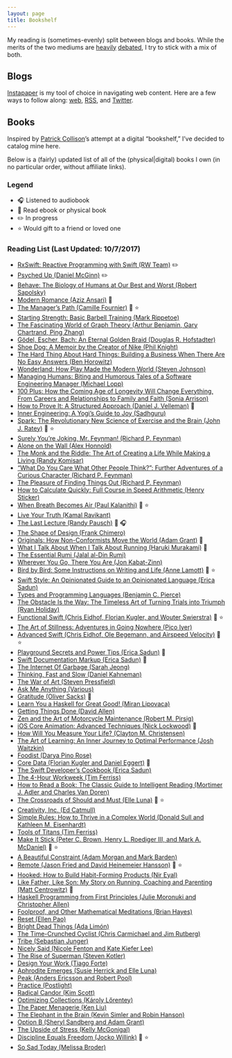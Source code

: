 ```yaml
---
layout: page
title: Bookshelf
---
```


My reading is (sometimes-evenly) split between blogs and books. While the merits of the two mediums are [heavily](https://stratechery.com/2017/books-and-blogs/) [debated](https://www.scotthyoung.com/blog/2014/01/16/blogs-vs-books/), I try to stick with a mix of both.

## Blogs

[Instapaper](https://www.instapaper.com) is my tool of choice in navigating web content. Here are a few ways to follow along: [web](http://instapaper.com/p/jasdev), [RSS](http://instapaper.com/starred/rss/4750197/tes3ESKY5E01Sx4DKAfUYK9rUQ), and [Twitter](https://twitter.com/whatjasdevreads).

## Books

Inspired by [Patrick Collison](https://patrickcollison.com/bookshelf)’s attempt at a digital “bookshelf,” I’ve decided to catalog mine here.

Below is a (fairly) updated list of all of the (physical&#124;digital) books I own (in no particular order, without affiliate links).

### Legend

- 🎧 Listened to audiobook
- 📖 Read ebook or physical book
- ✏️ In progress
- ⭐️ Would gift to a friend or loved one

### Reading List (Last Updated: 10/7/2017)

- [RxSwift: Reactive Programming with Swift (RW Team)](https://www.amazon.com/RxSwift-Reactive-Programming-raywenderlich-com-Team/dp/1942878346) ✏️
- [Psyched Up (Daniel McGinn)](https://www.amazon.com/Psyched-Up-Science-Preparation-Succeed/dp/159184830X/) ✏️
- [Behave: The Biology of Humans at Our Best and Worst (Robert Sapolsky)](https://www.amazon.com/Behave-Biology-Humans-Best-Worst/dp/1594205078)
- [Modern Romance (Aziz Ansari)](https://www.amazon.com/Modern-Romance-Aziz-Ansari/dp/0143109251) 📖
- [The Manager’s Path (Camille Fournier)](https://www.amazon.com/Managers-Path-Leaders-Navigating-Growth/dp/1491973897) 📖 ⭐️
- [Starting Strength: Basic Barbell Training (Mark Rippetoe)](https://www.amazon.com/Starting-Strength-Basic-Barbell-Training/dp/0982522738)
- [The Fascinating World of Graph Theory (Arthur Benjamin, Gary Chartrand, Ping Zhang)](https://www.amazon.com/Fascinating-World-Graph-Theory/dp/0691163812)
- [Gödel, Escher, Bach: An Eternal Golden Braid (Douglas R. Hofstadter)](https://www.amazon.com/Gödel-Escher-Bach-Eternal-Golden/dp/0465026567)
- [Shoe Dog: A Memoir by the Creator of Nike (Phil Knight)](https://www.amazon.com/Shoe-Dog-Memoir-Creator-Nike/dp/1501135910)
- [The Hard Thing About Hard Things: Building a Business When There Are No Easy Answers (Ben Horowitz)](https://www.amazon.com/Hard-Thing-About-Things-Building/dp/0062273205)
- [Wonderland: How Play Made the Modern World (Steven Johnson)](https://www.amazon.com/Wonderland-Play-Made-Modern-World/dp/0399184481)
- [Managing Humans: Biting and Humorous Tales of a Software Engineering Manager (Michael Lopp)](https://www.amazon.com/Managing-Humans-Humorous-Software-Engineering/dp/1484221575)
- [100 Plus: How the Coming Age of Longevity Will Change Everything, From Careers and Relationships to Family and Faith (Sonia Arrison)](https://www.amazon.com/100-Plus-Longevity-Everything-Relationships/dp/0465063764)
- [How to Prove It: A Structured Approach (Daniel J. Velleman)](https://www.amazon.com/How-Prove-Structured-Approach-2nd/dp/0521675995) 📖
- [Inner Engineering: A Yogi’s Guide to Joy (Sadhguru)](https://www.amazon.com/Inner-Engineering-Yogis-Guide-Joy/dp/0812997794)
- [Spark: The Revolutionary New Science of Exercise and the Brain (John J. Ratey)](https://www.amazon.com/Spark-Revolutionary-Science-Exercise-Brain/dp/0316113514) 📖 ⭐️
- [Surely You’re Joking, Mr. Feynman! (Richard P. Feynman)](https://www.amazon.com/Surely-Feynman-Adventures-Curious-Character/dp/0393316041)
- [Alone on the Wall (Alex Honnold)](https://www.amazon.com/Alone-Wall-Alex-Honnold/dp/0393353176)
- [The Monk and the Riddle: The Art of Creating a Life While Making a Living (Randy Komisar)](https://www.amazon.com/Monk-Riddle-Creating-Making-Living/dp/1578516447)
- [“What Do You Care What Other People Think?”: Further Adventures of a Curious Character (Richard P. Feynman)](https://www.amazon.com/What-Care-Other-People-Think/dp/0393320928)
- [The Pleasure of Finding Things Out (Richard P. Feynman)](https://www.amazon.com/Pleasure-Finding-Things-Out-Richard/dp/0465023959)
- [How to Calculate Quickly: Full Course in Speed Arithmetic (Henry Sticker)](https://www.amazon.com/How-Calculate-Quickly-Arithmetic-Mathematics/dp/048620295X)
- [When Breath Becomes Air (Paul Kalanithi)](https://www.amazon.com/When-Breath-Becomes-Paul-Kalanithi/dp/081298840X) 📖 ⭐️
- [Live Your Truth (Kamal Ravikant)](https://www.amazon.com/Live-Your-Truth-Kamal-Ravikant/dp/0989584992)
- [The Last Lecture (Randy Pausch)](https://www.amazon.com/Last-Lecture-Randy-Pausch/dp/1401323251) 📖 🎧
- [The Shape of Design (Frank Chimero)](https://www.amazon.com/Shape-Design-Frank-Chimero/dp/0985472200)
- [Originals: How Non-Conformists Move the World (Adam Grant)](https://www.amazon.com/Originals-How-Non-Conformists-Move-World/dp/014312885X) 📖
- [What I Talk About When I Talk About Running (Haruki Murakami)](https://www.amazon.com/What-Talk-About-When-Running/dp/0307389839) 📖
- [The Essential Rumi (Jalal al-Din Rumi)](https://www.amazon.com/Essential-Rumi-New-Expanded/dp/0062509594)
- [Wherever You Go, There You Are (Jon Kabat-Zinn)](https://www.amazon.com/Wherever-You-Go-There-Are/dp/1401307787)
- [Bird by Bird: Some Instructions on Writing and Life (Anne Lamott)](https://www.amazon.com/Bird-Some-Instructions-Writing-Life/dp/0385480016) 📖 ⭐️
- [Swift Style: An Opinionated Guide to an Opinionated Language (Erica Sadun)](https://pragprog.com/book/esswift/swift-style)
- [Types and Programming Languages (Benjamin C. Pierce)](https://www.amazon.com/Types-Programming-Languages-MIT-Press/dp/0262162091)
- [The Obstacle Is the Way: The Timeless Art of Turning Trials into Triumph (Ryan Holiday)](https://www.amazon.com/Obstacle-Way-Timeless-Turning-Triumph/dp/1591846358)
- [Functional Swift (Chris Eidhof, Florian Kugler, and Wouter Swierstra)](https://www.objc.io/books/functional-swift/) 📖 ⭐️
- [The Art of Stillness: Adventures in Going Nowhere (Pico Iyer)](https://www.amazon.com/Art-Stillness-Adventures-Going-Nowhere/dp/1476784728)
- [Advanced Swift (Chris Eidhof, Ole Begemann, and Airspeed Velocity)](https://www.objc.io/books/advanced-swift/) 📖 ⭐️
- [Playground Secrets and Power Tips (Erica Sadun)](https://leanpub.com/playgroundsecretsandpowertips) 📖
- [Swift Documentation Markup (Erica Sadun)](https://leanpub.com/swiftdocumentationmarkup) 📖
- [The Internet Of Garbage (Sarah Jeong)](https://www.amazon.com/Internet-Garbage-Sarah-Jeong-ebook/dp/B011JAV030)
- [Thinking, Fast and Slow (Daniel Kahneman)](https://www.amazon.com/Thinking-Fast-Slow-Daniel-Kahneman-ebook/dp/B00555X8OA)
- [The War of Art (Steven Pressfield)](https://www.amazon.com/War-Art-Steven-Pressfield-ebook/dp/B007A4SDCG)
- [Ask Me Anything (Various)](https://www.amazon.com/Anything-collection-Reddits-best-IAmA/dp/0692582266)
- [Gratitude (Oliver Sacks)](https://www.amazon.com/Gratitude-Oliver-Sacks/dp/0451492935) 📖
- [Learn You a Haskell for Great Good! (Miran Lipovaca)](https://www.amazon.com/Learn-You-Haskell-Great-Good/dp/1593272839)
- [Getting Things Done (David Allen)](https://www.amazon.com/Getting-Things-Done-Stress-Free-Productivity/dp/0143126563)
- [Zen and the Art of Motorcycle Maintenance (Robert M. Pirsig)](https://www.amazon.com/Zen-Art-Motorcycle-Maintenance-Inquiry/dp/0060589469)
- [iOS Core Animation: Advanced Techniques (Nick Lockwood)](https://www.amazon.com/iOS-Core-Animation-Advanced-Techniques-ebook/dp/B00EHJCORC) 📖
- [How Will You Measure Your Life? (Clayton M. Christensen)](https://www.amazon.com/How-Will-Measure-Your-Life/dp/0062102419)
- [The Art of Learning: An Inner Journey to Optimal Performance (Josh Waitzkin)](https://www.amazon.com/Art-Learning-Journey-Optimal-Performance/dp/0743277465)
- [Foodist (Darya Pino Rose)](https://www.amazon.com/Foodist-Science-Weight-Without-Dieting/dp/0062201263)
- [Core Data (Florian Kugler and Daniel Eggert)](https://www.objc.io/books/core-data/) 📖
- [The Swift Developer’s Cookbook (Erica Sadun)](https://www.amazon.com/Developers-Cookbook-Content-Program-Library/dp/0134395263)
- [The 4-Hour Workweek (Tim Ferriss)](https://www.amazon.com/4-Hour-Workweek-Escape-Live-Anywhere/dp/0307465357)
- [How to Read a Book: The Classic Guide to Intelligent Reading (Mortimer J. Adler and Charles Van Doren)](https://www.amazon.com/How-Read-Book-Intelligent-Touchstone/dp/0671212095)
- [The Crossroads of Should and Must (Elle Luna)](https://www.amazon.com/Crossroads-Should-Must-Follow-Passion/dp/0761184880) 📖 ⭐️
- [Creativity, Inc. (Ed Catmull)](https://www.amazon.com/Creativity-Inc-Overcoming-Unseen-Inspiration/dp/0812993012)
- [Simple Rules: How to Thrive in a Complex World (Donald Sull and Kathleen M. Eisenhardt)](https://www.amazon.com/Simple-Rules-Thrive-Complex-World/dp/0544705203)
- [Tools of Titans (Tim Ferriss)](https://www.amazon.com/Tools-Titans-Billionaires-World-Class-Performers/dp/1328683788)
- [Make It Stick (Peter C. Brown, Henry L. Roediger III, and Mark A. McDaniel)](https://www.amazon.com/Make-Stick-Science-Successful-Learning/dp/0674729013) 📖 ⭐️
- [A Beautiful Constraint (Adam Morgan and Mark Barden)](https://www.amazon.com/Beautiful-Constraint-Transform-Limitations-Advantages/dp/1118899016)
- [Remote (Jason Fried and David Heinemeier Hansson)](https://www.amazon.com/Remote-Office-Required-Jason-Fried/dp/0804137501) 📖 ⭐️
- [Hooked: How to Build Habit-Forming Products (Nir Eyal)](https://www.amazon.com/Hooked-How-Build-Habit-Forming-Products/dp/1591847788)
- [Like Father, Like Son: My Story on Running, Coaching and Parenting (Matt Centrowitz)](https://www.amazon.com/Like-Father-Son-Coaching-Parenting/dp/1542655048) 📖
- [Haskell Programming from First Principles (Julie Moronuki and Christopher Allen)](http://haskellbook.com)
- [Foolproof, and Other Mathematical Meditations (Brian Hayes)](https://www.amazon.com/gp/product/026203686X)
- [Reset (Ellen Pao)](https://www.amazon.com/gp/product/039959101X)
- [Bright Dead Things (Ada Limón)](https://www.amazon.com/gp/product/1571314717)
- [The Time-Crunched Cyclist (Chris Carmichael and Jim Rutberg)](https://www.amazon.com/gp/product/1937715507)
- [Tribe (Sebastian Junger)](https://www.amazon.com/gp/product/1455566381)
- [Nicely Said (Nicole Fenton and Kate Kiefer Lee)](https://www.amazon.com/gp/product/0321988191)
- [The Rise of Superman (Steven Kotler)](https://www.amazon.com/gp/product/1477800832)
- [Design Your Work (Tiago Forte)](https://www.amazon.com/dp/B075VXH7ZL)
- [Aphrodite Emerges (Susie Herrick and Elle Luna)](https://www.aphroditeemerges.com)
- [Peak (Anders Ericsson and Robert Pool)](https://www.amazon.com/Peak-Secrets-New-Science-Expertise/dp/0544947223)
- [Practice (Postlight)](https://postlight.com/practice/)
- [Radical Candor (Kim Scott)](https://www.amazon.com/Radical-Candor-Kick-Ass-Without-Humanity/dp/1250103509)
- [Optimizing Collections (Károly Lőrentey)](https://www.objc.io/books/optimizing-collections/)
- [The Paper Menagerie (Ken Liu)](https://www.amazon.com/gp/product/148142436X)
- [The Elephant in the Brain (Kevin Simler and Robin Hanson)](https://www.amazon.com/gp/product/0190495995)
- [Option B (Sheryl Sandberg and Adam Grant)](https://www.amazon.com/gp/product/0525590080)
- [The Upside of Stress (Kelly McGonigal)](https://www.amazon.com/gp/product/1101982934)
- [Discipline Equals Freedom (Jocko Willink)](https://www.amazon.com/gp/product/1250156947) 📖 ⭐️
- [So Sad Today (Melissa Broder)](https://www.amazon.com/gp/product/1455562726)